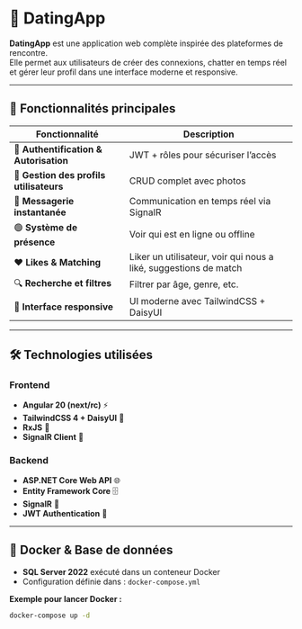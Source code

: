 # 🥰 DatingApp

**DatingApp** est une application web complète inspirée des plateformes de rencontre.  
Elle permet aux utilisateurs de créer des connexions, chatter en temps réel et gérer leur profil dans une interface moderne et responsive.  

---

## 🚀 Fonctionnalités principales

| Fonctionnalité | Description |
|----------------|-------------|
| 🔐 **Authentification & Autorisation** | JWT + rôles pour sécuriser l’accès |
| 👤 **Gestion des profils utilisateurs** | CRUD complet avec photos |
| 💬 **Messagerie instantanée** | Communication en temps réel via SignalR |
| 🟢 **Système de présence** | Voir qui est en ligne ou offline |
| ❤️ **Likes & Matching** | Liker un utilisateur, voir qui nous a liké, suggestions de match |
| 🔍 **Recherche et filtres** | Filtrer par âge, genre, etc. |
| 📱 **Interface responsive** | UI moderne avec TailwindCSS + DaisyUI |

---

## 🛠 Technologies utilisées

### Frontend
- **Angular 20 (next/rc)** ⚡  
- **TailwindCSS 4 + DaisyUI** 🎨  
- **RxJS** 🔄  
- **SignalR Client** 💬  

### Backend
- **ASP.NET Core Web API** 🌐  
- **Entity Framework Core** 🗄️  
- **SignalR** 💬  
- **JWT Authentication** 🔐  

---

## 🐳 Docker & Base de données
- **SQL Server 2022** exécuté dans un conteneur Docker  
- Configuration définie dans : `docker-compose.yml`  

**Exemple pour lancer Docker :**
```bash
docker-compose up -d
